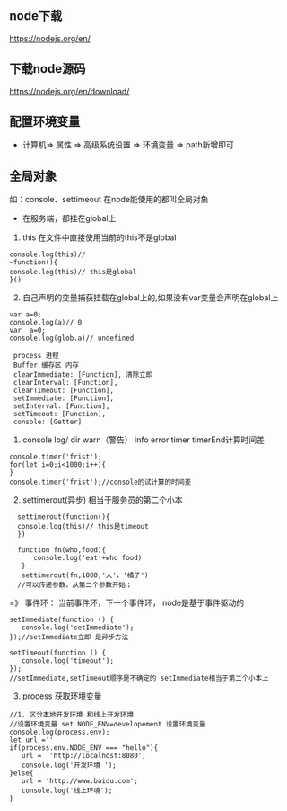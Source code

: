 ## node下载
https://nodejs.org/en/

## 下载node源码
https://nodejs.org/en/download/


## 配置环境变量 
- 计算机=> 属性 => 高级系统设置 => 环境变量 => path新增即可


## 全局对象
如：console、settimeout
在node能使用的都叫全局对象
- 在服务端，都挂在global上
1. this 在文件中直接使用当前的this不是global
```
console.log(this)//
~function(){
console.log(this)// this是global
}()
```
2. 自己声明的变量捕获挂载在global上的,如果没有var变量会声明在global上
  ```
  var a=0;
  console.log(a)// 0
  var  a=0;
  console.log(glob.a)// undefined
  ```
```  
 process 进程
 Buffer 缓存区 内存
 clearImmediate: [Function], 清除立即
 clearInterval: [Function],
 clearTimeout: [Function],
 setImmediate: [Function],
 setInterval: [Function],
 setTimeout: [Function],
 console: [Getter]
```
1. console log/ dir warn（警告） info error timer timerEnd计算时间差
  ```
  console.timer('frist');
  for(let i=0;i<1000;i++){
  }
  console.timer('frist');//console的试计算的时间差
  ```
2. settimerout(异步) 相当于服务员的第二个小本
```
  settimerout(function(){
  console.log(this)// this是timeout
  })

  function fn(who,food){
      console.log('eat'+who food)
   }
   settimerout(fn,1000,'人'，'橘子')
  //可以传递参数，从第二个参数开始；
```
=》 事件环： 当前事件环，下一个事件环，
 node是基于事件驱动的

 ```
setImmediate(function () {
    console.log('setImmediate');
});//setImmediate立即 是异步方法

setTimeout(function () {
    console.log('timeout');
});
//setImmediate,setTimeout顺序是不确定的 setImmediate相当于第二个小本上
```

3. process 获取环境变量
 ```
//1. 区分本地开发环境 和线上开发环境
//设置环境变量 set NODE_ENV=developement 设置环境变量
console.log(process.env);
let url =''
if(process.env.NODE_ENV === "hello"){
    url =  'http://localhost:8080';
    console.log('开发环境 ');
}else{
    url = 'http://www.baidu.com';
    console.log('线上环境');
}
```

